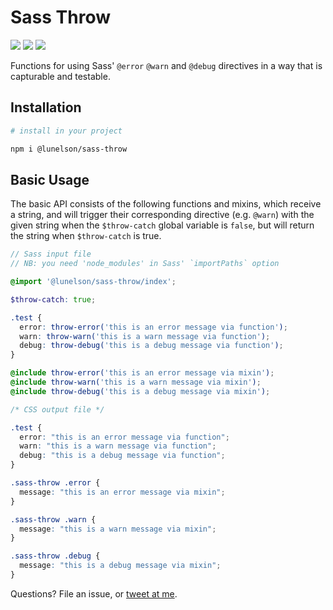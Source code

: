 # Sass Throw

[![](https://img.shields.io/travis/lunelson/sass-throw.svg?style=flat-square)](https://travis-ci.org/lunelson/sass-throw)
[![](https://img.shields.io/npm/v/@lunelson/sass-throw.svg?style=flat-square)](https://www.npmjs.com/package/@lunelson/sass-throw)
[![](https://img.shields.io/github/license/lunelson/sass-throw.svg?style=flat-square)](https://github.com/lunelson/sass-throw/blob/master/LICENSE)

Functions for using Sass' `@error` `@warn` and `@debug` directives in a way that is capturable and testable.

## Installation
```sh
# install in your project

npm i @lunelson/sass-throw
```
## Basic Usage

The basic API consists of the following functions and mixins, which receive a string, and  will trigger their corresponding directive (e.g. `@warn`) with the given string when the `$throw-catch` global variable is `false`, but will return the string when `$throw-catch` is true.

```scss
// Sass input file
// NB: you need 'node_modules' in Sass' `importPaths` option

@import '@lunelson/sass-throw/index';

$throw-catch: true;

.test {
  error: throw-error('this is an error message via function');
  warn: throw-warn('this is a warn message via function');
  debug: throw-debug('this is a debug message via function');
}

@include throw-error('this is an error message via mixin');
@include throw-warn('this is a warn message via mixin');
@include throw-debug('this is a debug message via mixin');
```
```css
/* CSS output file */

.test {
  error: "this is an error message via function";
  warn: "this is a warn message via function";
  debug: "this is a debug message via function";
}

.sass-throw .error {
  message: "this is an error message via mixin";
}

.sass-throw .warn {
  message: "this is a warn message via mixin";
}

.sass-throw .debug {
  message: "this is a debug message via mixin";
}
```

Questions? File an issue, or [tweet at me](https://twitter.com/lunelson).
